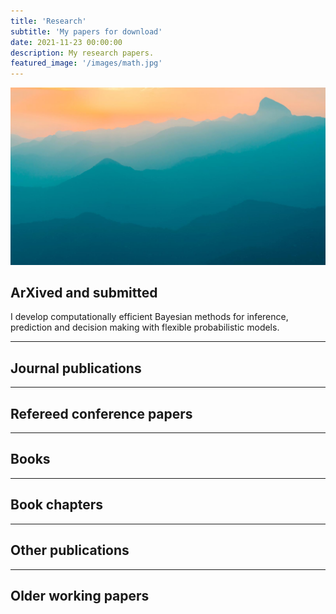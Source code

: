 ```yaml
---
title: 'Research'
subtitle: 'My papers for download'
date: 2021-11-23 00:00:00
description: My research papers.
featured_image: '/images/math.jpg'
---
```


![](/images/demo/demo-landscape.jpg)

## ArXived and submitted

I develop computationally efficient Bayesian methods for inference, prediction and decision making with flexible probabilistic models. 



---

## Journal publications


---

## Refereed conference papers

---

## Books

---

## Book chapters

---

## Other publications

---

## Older working papers


